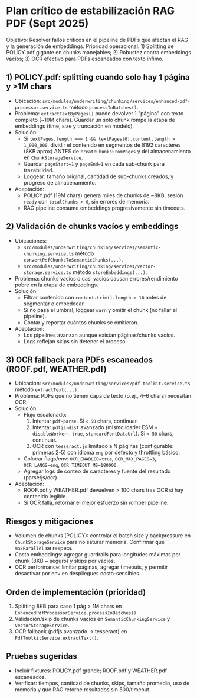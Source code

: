 # Plan crítico de estabilización RAG PDF (Sept 2025)

Objetivo: Resolver fallos críticos en el pipeline de PDFs que afectan el RAG y la generación de embeddings. Prioridad operacional: 1) Splitting de POLICY.pdf gigante en chunks manejables; 2) Robustez contra embeddings vacíos; 3) OCR efectivo para PDFs escaneados con texto ínfimo.

## 1) POLICY.pdf: splitting cuando solo hay 1 página y >1M chars

- Ubicación: `src/modules/underwriting/chunking/services/enhanced-pdf-processor.service.ts` método `processInBatches()`.
- Problema: `extractTextByPages()` puede devolver 1 "página" con texto completo (~19M chars). Guardar un solo chunk rompe la etapa de embeddings (time, size y truncación en modelo).
- Solución:
  - Si `textPages.length === 1 && textPages[0].content.length > 1_000_000`, dividir el contenido en segmentos de 8192 caracteres (8KB aprox) ANTES de `createChunksFromPages` y del almacenamiento en `ChunkStorageService`.
  - Guardar `pageStart=1` y `pageEnd=1` en cada sub-chunk para trazabilidad.
  - Loggear: tamaño original, cantidad de sub-chunks creados, y progreso de almacenamiento.
- Aceptación:
  - POLICY.pdf (19M chars) genera miles de chunks de ~8KB, sesión `ready` con `totalChunks > 0`, sin errores de memoria.
  - RAG pipeline consume embeddings progresivamente sin timeouts.

## 2) Validación de chunks vacíos y embeddings

- Ubicaciones:
  - `src/modules/underwriting/chunking/services/semantic-chunking.service.ts` método `convertPdfChunksToSemanticChunks(...)`.
  - `src/modules/underwriting/chunking/services/vector-storage.service.ts` método `storeEmbeddings(...)`.
- Problema: chunks vacíos o casi vacíos causan errores/rendimiento pobre en la etapa de embeddings.
- Solución:
  - Filtrar contenido con `content.trim().length > 10` antes de segmentar o embeddear.
  - Si no pasa el umbral, loggear `warn` y omitir el chunk (no fallar el pipeline).
  - Contar y reportar cuántos chunks se omitieron.
- Aceptación:
  - Los pipelines avanzan aunque existan páginas/chunks vacíos.
  - Logs reflejan skips sin detener el proceso.

## 3) OCR fallback para PDFs escaneados (ROOF.pdf, WEATHER.pdf)

- Ubicación: `src/modules/underwriting/services/pdf-toolkit.service.ts` método `extractText(...)`.
- Problema: PDFs que no tienen capa de texto (p.ej., 4–6 chars) necesitan OCR.
- Solución:
  - Flujo escalonado:
    1. Intentar `pdf-parse`. Si `< 50` chars, continuar.
    2. Intentar `pdfjs-dist` avanzado (mismo loader ESM + `disableWorker: true`, `standardFontDataUrl`). Si `< 50` chars, continuar.
    3. OCR con `tesseract.js` limitado a N páginas (configurable: primeras 2-5) con idioma `eng` por defecto y throttling básico.
  - Colocar flags/env: `OCR_ENABLED=true`, `OCR_MAX_PAGES=3`, `OCR_LANGS=eng`, `OCR_TIMEOUT_MS=180000`.
  - Agregar logs de conteo de caracteres y fuente del resultado (parse/js/ocr).
- Aceptación:
  - ROOF.pdf y WEATHER.pdf devuelven > 100 chars tras OCR si hay contenido legible.
  - Si OCR falla, retornar el mejor esfuerzo sin romper pipeline.

## Riesgos y mitigaciones

- Volumen de chunks (POLICY): controlar el batch size y backpressure en `ChunkStorageService` para no saturar memoria. Confirmar que `maxParallel` se respeta.
- Costo embeddings: agregar guardrails para longitudes máximas por chunk (8KB ~ seguro) y skips por vacíos.
- OCR performance: limitar páginas, agregar timeouts, y permitir desactivar por env en despliegues costo-sensibles.

## Orden de implementación (prioridad)

1. Splitting 8KB para caso 1 pág > 1M chars en `EnhancedPdfProcessorService.processInBatches()`.
2. Validación/skip de chunks vacíos en `SemanticChunkingService` y `VectorStorageService`.
3. OCR fallback (pdfjs avanzado → tesseract) en `PdfToolkitService.extractText()`.

## Pruebas sugeridas

- Incluir fixtures: POLICY.pdf grande; ROOF.pdf y WEATHER.pdf escaneados.
- Verificar: tiempos, cantidad de chunks, skips, tamaño promedio, uso de memoria y que RAG retorne resultados sin 500/timeout.
